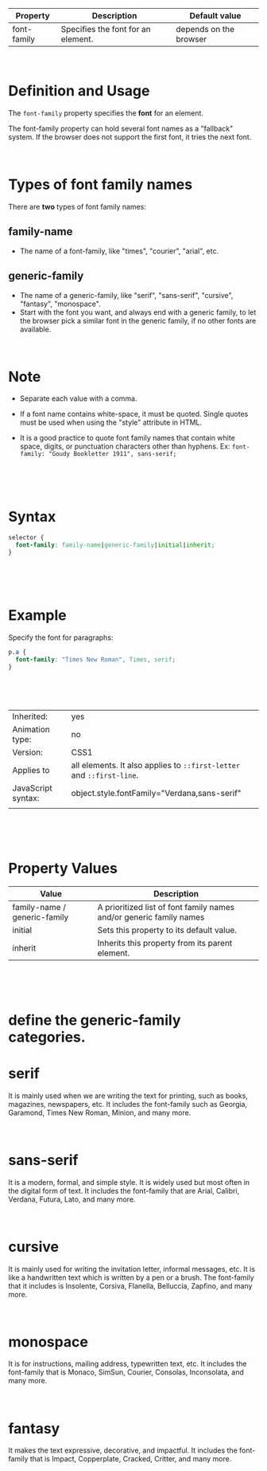 | Property    | Description                        | Default value          |
| ----------- | ---------------------------------- | ---------------------- |
| font-family | Specifies the font for an element. | depends on the browser |

&nbsp;

# Definition and Usage

The `font-family` property specifies the **font** for an element.

The font-family property can hold several font names as a "fallback" system. If the browser does not support the first font, it tries the next font.

&nbsp;

# Types of font family names

There are **two** types of font family names:

## family-name

- The name of a font-family, like "times", "courier", "arial", etc.

## generic-family

- The name of a generic-family, like "serif", "sans-serif", "cursive", "fantasy", "monospace".
- Start with the font you want, and always end with a generic family, to let the browser pick a similar font in the generic family, if no other fonts are available.

&nbsp;

# Note

- Separate each value with a comma.

- If a font name contains white-space, it must be quoted. Single quotes must be used when using the "style" attribute in HTML.

* It is a good practice to quote font family names that contain white space, digits, or punctuation characters other than hyphens. Ex:
  `font-family: "Goudy Bookletter 1911", sans-serif;
`

&nbsp;

&nbsp;

# Syntax

```css
selector {
  font-family: family-name|generic-family|initial|inherit;
}
```

&nbsp;

&nbsp;

# Example

Specify the font for paragraphs:

```css
p.a {
  font-family: "Times New Roman", Times, serif;
}
```

&nbsp;

&nbsp;

|                    |                                                                       |
| ------------------ | --------------------------------------------------------------------- |
| Inherited:         | yes                                                                   |
| Animation type:    | no                                                                    |
| Version:           | CSS1                                                                  |
| Applies to         | all elements. It also applies to `::first-letter` and `::first-line`. |
| JavaScript syntax: | object.style.fontFamily="Verdana,sans-serif"                          |
|                    |                                                                       |

&nbsp;

&nbsp;

# Property Values

| Value                        | Description                                                         |
| ---------------------------- | ------------------------------------------------------------------- |
| family-name / generic-family | A prioritized list of font family names and/or generic family names |
| initial                      | Sets this property to its default value.                            |
| inherit                      | Inherits this property from its parent element.                     |

&nbsp;

&nbsp;

# define the generic-family categories.

# serif

It is mainly used when we are writing the text for printing, such as books, magazines, newspapers, etc. It includes the font-family such as Georgia, Garamond, Times New Roman, Minion, and many more.

&nbsp;

# sans-serif

It is a modern, formal, and simple style. It is widely used but most often in the digital form of text. It includes the font-family that are Arial, Calibri, Verdana, Futura, Lato, and many more.

&nbsp;

# cursive

It is mainly used for writing the invitation letter, informal messages, etc. It is like a handwritten text which is written by a pen or a brush. The font-family that it includes is Insolente, Corsiva, Flanella, Belluccia, Zapfino, and many more.

&nbsp;

# monospace

It is for instructions, mailing address, typewritten text, etc. It includes the font-family that is Monaco, SimSun, Courier, Consolas, Inconsolata, and many more.

&nbsp;

# fantasy

It makes the text expressive, decorative, and impactful. It includes the font-family that is Impact, Copperplate, Cracked, Critter, and many more.
